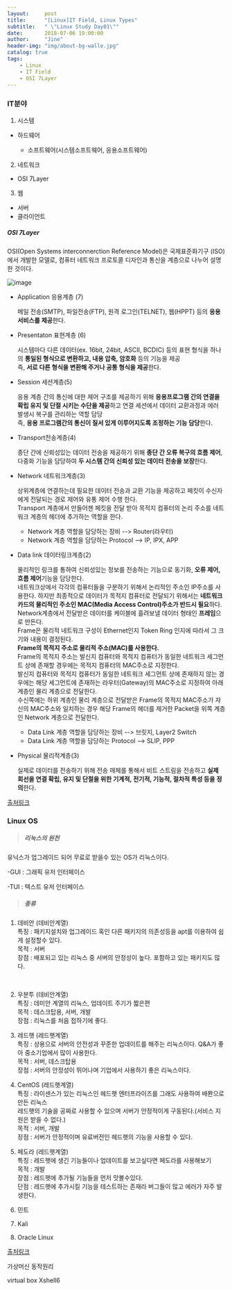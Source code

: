 ```yaml
---
layout:     post
title:      "[Linux]IT Field, Linux Types"
subtitle:   " \"Linux Study Day01\""
date:       2018-07-06 19:00:00
author:     "Jine"
header-img: "img/about-bg-walle.jpg"
catalog: true
tags:
    - Linux
    - IT Field
    - OSI 7Layer
---
```


### IT분야

1. 시스템
- 하드웨어

  - 소프트웨어(시스템소프트웨어, 응용소프트웨어)
2. 네트워크
  - OSI 7Layer
3. 웹
  - 서버
  - 클라이언트



##### OSI 7Layer

OSI(Open Systems interconnerction Reference Model)은 국제표준화기구 (ISO)에서 개발한 모델로, 컴퓨터 네트워크 프로토콜 디자인과 통신을 계층으로 나누어 설명한 것이다.

![image](https://user-images.githubusercontent.com/33712866/42418359-92504f3c-82d9-11e8-86ce-bd2b17d1cb67.png)

- Application 응용계층 (7)

  메일 전송(SMTP), 파일전송(FTP), 원격 로그인(TELNET), 웹(HPPT) 등의  **응용 서비스를 제공**한다.

- Presentaton 표현계층 (6)

  시스템마다 다른 데이터(ex. 16bit, 24bit, ASCII, BCDIC) 등의 표현 형식을 하나의 **통일된 형식으로 변환하고, 내용 압축, 암호화** 등의 기능을 제공<br>즉, **서로 다른 형식을 변환해 주거나 공통 형식을 제공**한다.

- Session 세션계층(5)

  응용 계층 간의 통신에 대한 제어 구조를 제공하기 위해 **응용프로그램 간의 연결을 확립 유지 및 단절 시키는 수단을 제공**하고 연결 세션에서 데이터 교환과정과 에러 발생시 복구를 관리하는 역할 담당<br>즉, **응용 프로그램간의 통신이 질서 있게 이루어지도록 조정하는 기능 담당**한다.

- Transport전송계층(4)

  종단 간에 신뢰성있는 데이터 전송을 제공하기 위해 **종단 간 오류 복구의 흐름 제어**, 다중화 기능을 담당하여 **두 시스템 간의 신뢰성 있는 데이터 전송을 보장**한다.

- Network 네트워크계층(3)

  상위계층에 연결하는데 필요한 데이터 전송과 교환 기능을 제공하고 페킷이 수신자에게 전달되는 경로 제어와 유통 제어 수행 한다.<br>Transport 계층에서 만들어젠 페킷을 전달 받아 목적지 컴퓨터의 논리 주소를 네트워크 계층의 헤더에 추가하는 역할을 한다.

  - Network 계층 역할을 담당하는 장비 --> Router(라우터)
  - Network 계층 역할을 담당하는 Protocol --> IP, IPX, APP

- Data link 데이터링크계층(2)

  물리적인 링크를 통하여 신뢰성있는 정보를 전송하는 기능으로 동기화, **오류 제어, 흐름 제어**기능을 담당한다.<br>네트워크상에서 각각의 컴퓨터들을 구분하기 위해서 논리적인 주소인 IP주소를 사용한다. 하지만 최종적으로 데이터가 목적지 컴퓨터로 전달되기 위해서는 **네트워크 카드의 물리적인 주소인 MAC(Media Access Control)주소가 반드시 필요**하다.<br>Network계층에서 전달받은 데이터를 케이블에 흘려보낼 데이터 형태인 **프레임**으로 만든다.<br>Frame은 물리적 네트워크 구성이 Ethernet인지 Token Ring 인지에 따라서 그 크기와 내용이 결정된다.<br>**Frame의 목적지 주소로 물리적 주소(MAC)를 사용한다.**<br>Frame의 목적지 주소는 발신지 컴퓨터와 목적지 컴퓨터가 동일한 네트워크 세그먼트 상에 존재할 경우에는 목적지 컴퓨터의 MAC주소로 지정한다.<br>발신지 컴퓨터와 목적지 컴퓨터가 동일한 네트워크 세그먼트 상에 존재하지 않는 경우에는 해당 세그먼트에 존재하는 라우터(Gateway)의 MAC주소로 지정하여 아래 계층인 물리 계층으로 전달한다.<br>수신쪽에는 하위 계층인 물리 계층으로 전달받은 Frame의 목적지 MAC주소가 자신의 MAC주소와 일치하는 경우 해당 Frame의 헤더를 제거한 Packet을 위쪽 계층인 Network 계층으로 전달한다.

  - Data Link 계층 역할을 담당하는 장비 --> 브릿지, Layer2 Switch
  - Data Link 계층 역할을 담당하는 Protocol --> SLIP, PPP

- Physical 물리적계층(3)

  실제로 데이터를 전송하기 위해 전송 매체를 통해서 비트 스트림을 전송하고 **실제 회선을 연결 확립, 유지 및 단절을 위한 기계적, 전기적, 기능적, 절차적 특성 등을 정의**한다.

[출처링크](http://egloos.zum.com/01064033114/v/991657)



### Linux OS

> ##### 리눅스의 원천

유닉스가 업그레이드 되어 무료로 받을수 있는 OS가 리눅스이다.

-GUI : 그래픽 유저 인터페이스

-TUI : 텍스트 유저 인터페이스



> ##### 종류

1. 데비안 (데비안계열)
<br>특징 : 패키지설치와 업그레이드 혹인 다른 패키지의 의존성등을 apt를 이용하여 쉽게 설정할수 있다.
<br>목적 : 서버
<br>장점 : 배포되고 있는 리눅스 중 서버의 안정성이 높다. 포함하고 있는 패키지도 많다.
<br>

2. 우분투 (데비안계열)
<br>특징 : 데미안 계열의 리눅스, 업데이트 주기가 짧은편
<br>목적 : 데스크탑용, 서버, 개발
<br>장점 : 리눅스를 처음 접하기에 좋다.


3. 레드햇 (레드햇계열)
    <br>특징 : 상용으로 서버의 안전성과 꾸준한 업데이트를 해주는 리눅스이다. Q&A가 좋아 중소기업에서 많이 사용한다.
    <br>목적 : 서버, 데스크탑용
    <br>장점 : 서버의 안정성이 뛰어나며 기업에서 사용하기 좋은 리눅스이다.
4. CentOS (레드햇계열)
    <br>특징 : 라이센스가 있는 리눅스인 헤드햇 엔터프라이즈를 그래도 사용하여 배퐌으로 만든 리눅스
    <br>레드햇의 기술을 공짜로 사용할 수 있으며 서버가 안정적이게 구동된다.(서비스 지원은 받을 수 없다.)
    <br>목적 : 서버, 개발
    <br>장점 : 서버가 안정적이며 유료버전인 헤드햇의 기능을 사용할 수 있다.
5. 페도라 (레드햇계열)
    <br>특징 : 레드햇에 생긴 기능들이나 업데이트를 보고싶다면 페도라를 사용해보기
    <br>목적 : 개발
    <br>장점 : 레드햇에 추가될 기능들을 먼저 맛볼수있다.
    <br>단점 : 레드햇에 추가시킬 기능을 테스트하는 존재라 버그들이 많고 에러가 자주 발생한다.
6. 민트
7. Kali
8. Oracle Linux

[출처링크](http://secretpoten.tistory.com/31)



가상머신 동작원리

virtual box
Xshell6

### 